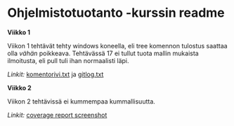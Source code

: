 # Ohjelmistotuotanto -kurssin readme
**Viikko 1**

Viikon 1 tehtävät tehty windows koneella, eli tree komennon tulostus saattaa olla *vähän* poikkeava. Tehtävässä 17 ei tullut tuota mallin mukaista ilmoitusta, eli pull tuli ihan normaalisti läpi.

*Linkit:*
[komentorivi.txt](https://github.com/attesan/ot-harjoitustyo/blob/master/laskarit/viikko1/komentorivi.txt) ja 
[gitlog.txt](https://github.com/attesan/ot-harjoitustyo/blob/master/laskarit/viikko1/gitlog.txt)

**Viikko 2**

Viikon 2 tehtävissä ei kummempaa kummallisuutta.

*Linkit:*
[coverage report screenshot]()
